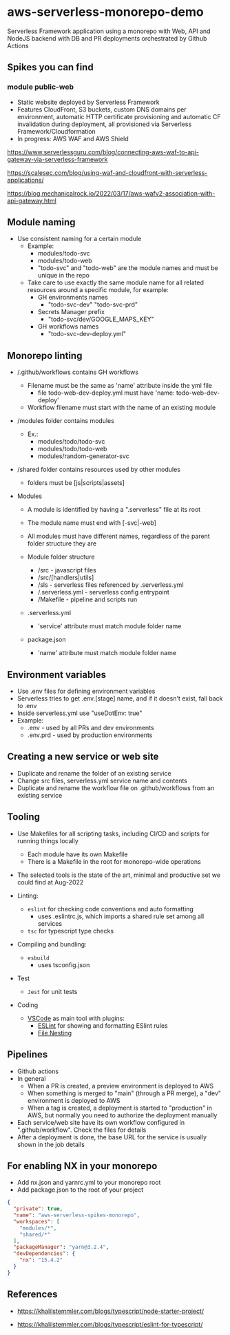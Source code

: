 # aws-serverless-monorepo-demo

Serverless Framework application using a monorepo with Web, API and NodeJS backend with DB and PR deployments orchestrated by Github Actions

## Spikes you can find

### module public-web

- Static website deployed by Serverless Framework
- Features CloudFront, S3 buckets, custom DNS domains per environment, automatic HTTP certificate provisioning and automatic CF invalidation during deployment, all provisioned via Serverless Framework/Cloudformation
- In progress: AWS WAF and AWS Shield

https://www.serverlessguru.com/blog/connecting-aws-waf-to-api-gateway-via-serverless-framework

https://scalesec.com/blog/using-waf-and-cloudfront-with-serverless-applications/

https://blog.mechanicalrock.io/2022/03/17/aws-wafv2-association-with-api-gateway.html


## Module naming

* Use consistent naming for a certain module
  * Example:
    * modules/todo-svc
    * modules/todo-web
    * "todo-svc" and "todo-web" are the module names and must be unique in the repo
  * Take care to use exactly the same module name for all related resources around a specific module, for example:
    * GH environments names
      * "todo-svc-dev" "todo-svc-prd"
    * Secrets Manager prefix
      * "todo-svc/dev/GOOGLE_MAPS_KEY"
    * GH workflows names
      * "todo-svc-dev-deploy.yml"

## Monorepo linting

* /.github/workflows contains GH workflows
  * Filename must be the same as 'name' attribute inside the yml file
    * file todo-web-dev-deploy.yml must have 'name: todo-web-dev-deploy'
  * Workflow filename must start with the name of an existing module

* /modules folder contains modules
  * Ex.:
    * modules/todo/todo-svc
    * modules/todo/todo-web
    * modules/random-generator-svc

* /shared folder contains resources used by other modules
  * folders must be [js|scripts|assets]

* Modules
  * A module is identified by having a ".serverless" file at its root

  * The module name must end with [-svc|-web]

  * All modules must have different names, regardless of the parent folder structure they are

  * Module folder structure
    * /src - javascript files
    * /src/[handlers|utils]
    * /sls - serverless files referenced by .serverless.yml
    * /.serverless.yml - serverless config entrypoint
    * /Makefile - pipeline and scripts run

  * .serverless.yml
    * 'service' attribute must match module folder name

  * package.json
    * 'name' attribute must match module folder name

## Environment variables

* Use .env files for defining environment variables
* Serverless tries to get .env.[stage] name, and if it doesn't exist, fall back to .env
* Inside serverless.yml use "useDotEnv: true"
* Example:
  * .env - used by all PRs and dev environments
  * .env.prd - used by production environments

## Creating a new service or web site

* Duplicate and rename the folder of an existing service
* Change src files, serverless.yml service name and contents
* Duplicate and rename the workflow file on .github/workflows from an existing service

## Tooling

* Use Makefiles for all scripting tasks, including CI/CD and scripts for running things locally
  * Each module have its own Makefile
  * There is a Makefile in the root for monorepo-wide operations

* The selected tools is the state of the art, minimal and productive set we could find at Aug-2022

* Linting:
  * `eslint` for checking code conventions and auto formatting
    * uses .eslintrc.js, which imports a shared rule set among all services
  * `tsc` for typescript type checks

* Compiling and bundling:
  * `esbuild`
    * uses tsconfig.json

* Test
  * `Jest` for unit tests

* Coding
  * [VSCode](https://code.visualstudio.com/download) as main tool with plugins:
    * [ESLint](https://marketplace.visualstudio.com/items?itemName=dbaeumer.vscode-eslint) for showing and formatting ESlint rules
    * [File Nesting](https://marketplace.visualstudio.com/items?itemName=antfu.file-nesting)

## Pipelines

* Github actions
* In general
  * When a PR is created, a preview environment is deployed to AWS
  * When something is merged to "main" (through a PR merge), a "dev" environment is deployed to AWS
  * When a tag is created, a deployment is started to "production" in AWS, but normally you need to authorize the deployment manually
* Each service/web site have its own workflow configured in ".github/workflow". Check the files for details
* After a deployment is done, the base URL for the service is usually shown in the job details

## For enabling NX in your monorepo

* Add nx.json and yarnrc.yml to your monorepo root
* Add package.json to the root of your project

```json
{
  "private": true,
  "name": "aws-serverless-spikes-monorepo",
  "workspaces": [
    "modules/*",
    "shared/*"
  ],
  "packageManager": "yarn@3.2.4",
  "devDependencies": {
    "nx": "15.4.2"
  }
}
```

## References

* <https://khalilstemmler.com/blogs/typescript/node-starter-project/>

* <https://khalilstemmler.com/blogs/typescript/eslint-for-typescript/>

